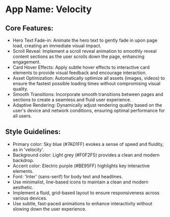 # **App Name**: Velocity

## Core Features:

- Hero Text Fade-in: Animate the hero text to gently fade in upon page load, creating an immediate visual impact.
- Scroll Reveal: Implement a scroll reveal animation to smoothly reveal content sections as the user scrolls down the page, enhancing engagement.
- Card Hover Effects: Apply subtle hover effects to interactive card elements to provide visual feedback and encourage interaction.
- Asset Optimization: Automatically optimize all assets (images, videos) to ensure the fastest possible loading times without compromising visual quality.
- Smooth Transitions: Incorporate smooth transitions between pages and sections to create a seamless and fluid user experience.
- Adaptive Rendering: Dynamically adjust rendering quality based on the user's device and network conditions, ensuring optimal performance for all users.

## Style Guidelines:

- Primary color: Sky blue (#7AD1FF) evokes a sense of speed and fluidity, as in 'velocity'.
- Background color: Light grey (#F0F2F5) provides a clean and modern backdrop.
- Accent color: Electric purple (#BE95FF) highlights key interactive elements.
- Font: 'Inter' (sans-serif) for body text and headlines.
- Use minimalist, line-based icons to maintain a clean and modern aesthetic.
- Implement a fluid, grid-based layout to ensure responsiveness across various devices.
- Use subtle, fast-paced animations to enhance interactivity without slowing down the user experience.